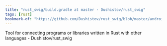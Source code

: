 ```yaml
---
title: "rust_swig/build.gradle at master · Dushistov/rust_swig"
tags: [rust]
bookmark-of: "https://github.com/Dushistov/rust_swig/blob/master/android-example/app/build.gradle#L45"
---
```

Tool for connecting programs or libraries written in Rust with other languages - Dushistov/rust_swig